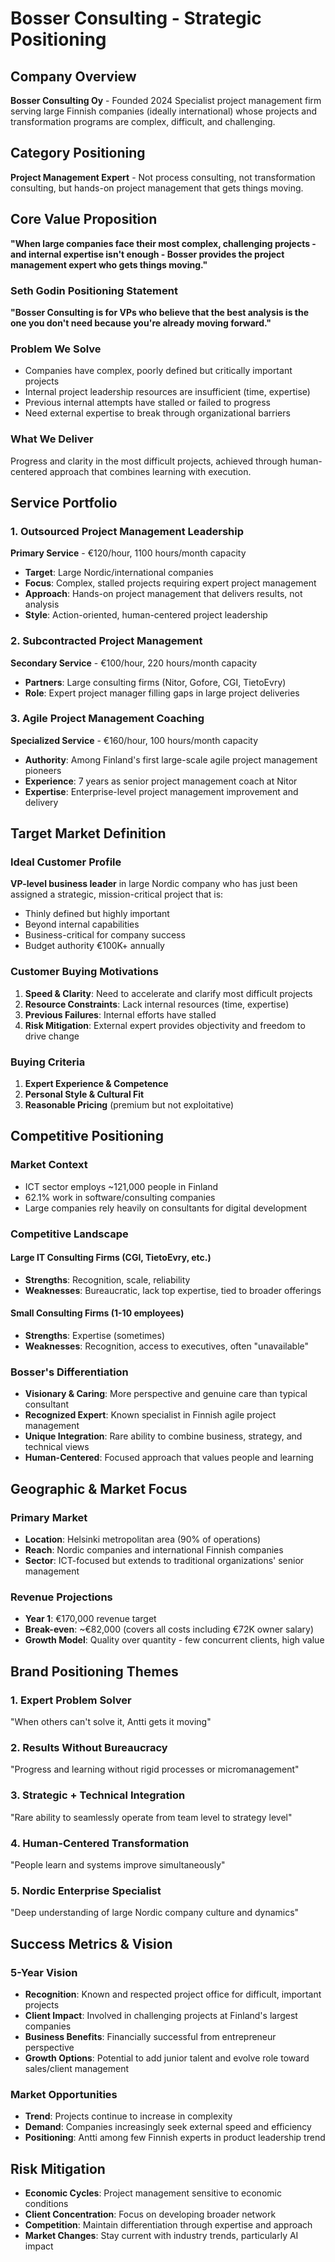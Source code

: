 # Bosser Consulting - Strategic Positioning

## Company Overview
**Bosser Consulting Oy** - Founded 2024
Specialist project management firm serving large Finnish companies (ideally international) whose projects and transformation programs are complex, difficult, and challenging.

## Category Positioning
**Project Management Expert** - Not process consulting, not transformation consulting, but hands-on project management that gets things moving.

## Core Value Proposition

**"When large companies face their most complex, challenging projects - and internal expertise isn't enough - Bosser provides the project management expert who gets things moving."**

### Seth Godin Positioning Statement
**"Bosser Consulting is for VPs who believe that the best analysis is the one you don't need because you're already moving forward."**

### Problem We Solve
- Companies have complex, poorly defined but critically important projects
- Internal project leadership resources are insufficient (time, expertise)
- Previous internal attempts have stalled or failed to progress
- Need external expertise to break through organizational barriers

### What We Deliver
Progress and clarity in the most difficult projects, achieved through human-centered approach that combines learning with execution.

## Service Portfolio

### 1. Outsourced Project Management Leadership
**Primary Service** - €120/hour, 1100 hours/month capacity
- **Target**: Large Nordic/international companies
- **Focus**: Complex, stalled projects requiring expert project management
- **Approach**: Hands-on project management that delivers results, not analysis
- **Style**: Action-oriented, human-centered project leadership

### 2. Subcontracted Project Management  
**Secondary Service** - €100/hour, 220 hours/month capacity
- **Partners**: Large consulting firms (Nitor, Gofore, CGI, TietoEvry)
- **Role**: Expert project manager filling gaps in large project deliveries

### 3. Agile Project Management Coaching
**Specialized Service** - €160/hour, 100 hours/month capacity
- **Authority**: Among Finland's first large-scale agile project management pioneers
- **Experience**: 7 years as senior project management coach at Nitor
- **Expertise**: Enterprise-level project management improvement and delivery

## Target Market Definition

### Ideal Customer Profile
**VP-level business leader** in large Nordic company who has just been assigned a strategic, mission-critical project that is:
- Thinly defined but highly important
- Beyond internal capabilities
- Business-critical for company success
- Budget authority €100K+ annually

### Customer Buying Motivations
1. **Speed & Clarity**: Need to accelerate and clarify most difficult projects
2. **Resource Constraints**: Lack internal resources (time, expertise)  
3. **Previous Failures**: Internal efforts have stalled
4. **Risk Mitigation**: External expert provides objectivity and freedom to drive change

### Buying Criteria
1. **Expert Experience & Competence**
2. **Personal Style & Cultural Fit**
3. **Reasonable Pricing** (premium but not exploitative)

## Competitive Positioning

### Market Context
- ICT sector employs ~121,000 people in Finland
- 62.1% work in software/consulting companies
- Large companies rely heavily on consultants for digital development

### Competitive Landscape

#### Large IT Consulting Firms (CGI, TietoEvry, etc.)
- **Strengths**: Recognition, scale, reliability
- **Weaknesses**: Bureaucratic, lack top expertise, tied to broader offerings

#### Small Consulting Firms (1-10 employees)
- **Strengths**: Expertise (sometimes)
- **Weaknesses**: Recognition, access to executives, often "unavailable"

### Bosser's Differentiation
- **Visionary & Caring**: More perspective and genuine care than typical consultant
- **Recognized Expert**: Known specialist in Finnish agile project management
- **Unique Integration**: Rare ability to combine business, strategy, and technical views
- **Human-Centered**: Focused approach that values people and learning

## Geographic & Market Focus

### Primary Market
- **Location**: Helsinki metropolitan area (90% of operations)
- **Reach**: Nordic companies and international Finnish companies
- **Sector**: ICT-focused but extends to traditional organizations' senior management

### Revenue Projections
- **Year 1**: €170,000 revenue target
- **Break-even**: ~€82,000 (covers all costs including €72K owner salary)
- **Growth Model**: Quality over quantity - few concurrent clients, high value

## Brand Positioning Themes

### 1. **Expert Problem Solver**
"When others can't solve it, Antti gets it moving"

### 2. **Results Without Bureaucracy**  
"Progress and learning without rigid processes or micromanagement"

### 3. **Strategic + Technical Integration**
"Rare ability to seamlessly operate from team level to strategy level"

### 4. **Human-Centered Transformation**
"People learn and systems improve simultaneously"

### 5. **Nordic Enterprise Specialist**
"Deep understanding of large Nordic company culture and dynamics"

## Success Metrics & Vision

### 5-Year Vision
- **Recognition**: Known and respected project office for difficult, important projects
- **Client Impact**: Involved in challenging projects at Finland's largest companies
- **Business Benefits**: Financially successful from entrepreneur perspective
- **Growth Options**: Potential to add junior talent and evolve role toward sales/client management

### Market Opportunities
- **Trend**: Projects continue to increase in complexity
- **Demand**: Companies increasingly seek external speed and efficiency  
- **Positioning**: Antti among few Finnish experts in product leadership trend

## Risk Mitigation
- **Economic Cycles**: Project management sensitive to economic conditions
- **Client Concentration**: Focus on developing broader network
- **Competition**: Maintain differentiation through expertise and approach
- **Market Changes**: Stay current with industry trends, particularly AI impact